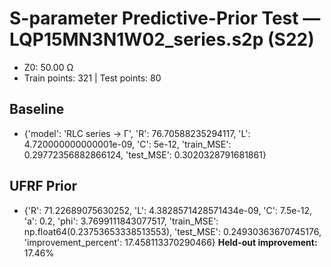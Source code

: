# S-parameter Predictive-Prior Test — LQP15MN3N1W02_series.s2p (S22)
- Z0: 50.00 Ω
- Train points: 321  |  Test points: 80

## Baseline
- {'model': 'RLC series -> Γ', 'R': 76.70588235294117, 'L': 4.720000000000001e-09, 'C': 5e-12, 'train_MSE': 0.29772356882866124, 'test_MSE': 0.3020328791681861}

## UFRF Prior
- {'R': 71.22689075630252, 'L': 4.3828571428571434e-09, 'C': 7.5e-12, 'a': 0.2, 'phi': 3.7699111843077517, 'train_MSE': np.float64(0.23753653338513553), 'test_MSE': 0.24930363670745176, 'improvement_percent': 17.458113370290466}
**Held-out improvement:** 17.46%